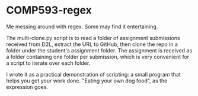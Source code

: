 # COMP593-regex
Me messing around with regex. Some may find it entertaining.

The multi-clone.py script is to read a folder of assignment submissions received from D2L, extract the URL to GitHub, then clone the repo in a folder under the student's assignment folder. The assignment is received as a folder containing one folder per submission, which is very convenient for a script to iterate over each folder.

I wrote it as a practical demonstration of scripting: a small program that helps you get your work done. "Eating your own dog food", as the expression goes.

